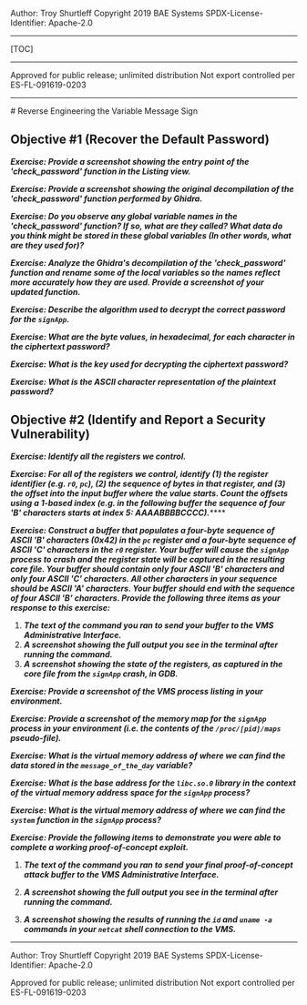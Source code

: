 Author: Troy Shurtleff
Copyright 2019 BAE Systems
SPDX-License-Identifier: Apache-2.0

---
[TOC]

---
Approved for public release; unlimited distribution
Not export controlled per ES-FL-091619-0203

---
<div style="page-break-after: always;"></div>
﻿# Reverse Engineering the Variable Message Sign

## Objective #1 (Recover the Default Password)

**_Exercise: Provide a screenshot showing the entry point of the 'check_password' function in the Listing view._**

**_Exercise: Provide a screenshot showing the original decompilation of the 'check_password' function performed by Ghidra._**

**_Exercise: Do you observe any global variable names in the 'check_password' function?  If so, what are they called?  What data do you think might be stored in these global variables (In other words, what are they used for)?_**

**_Exercise: Analyze the Ghidra's decompilation of the 'check_password' function and rename some of the local variables so the names reflect more accurately how they are used.  Provide a screenshot of your updated function._**

***Exercise: Describe the algorithm used to decrypt the correct password for the `signApp`.***

***Exercise: What are the byte values, in hexadecimal, for each character in the ciphertext password?***

***Exercise: What is the key used for decrypting the ciphertext password?***

***Exercise: What is the ASCII character representation of the plaintext password?***

## Objective #2 (Identify and Report a Security Vulnerability)

**_Exercise: Identify all the registers we control._**

***Exercise: For all of the registers we control, identify (1) the register identifier (e.g. `r0`, `pc`), (2) the sequence of bytes in that register, and (3) the offset into the input buffer where the value starts.  Count the offsets using a 1-based index (e.g. in the following buffer the sequence of four 'B' characters starts at index 5: AAAABBBBCCCC).*******

***Exercise: Construct a buffer that populates a four-byte sequence of ASCII 'B' characters (0x42) in the `pc` register and a four-byte sequence of ASCII 'C' characters in the `r0` register.  Your buffer will cause the `signApp` process to crash and the register state will be captured in the resulting core file.  Your buffer should contain only four ASCII 'B' characters and only four ASCII 'C' characters.  All other characters in your sequence should be ASCII 'A' characters.  Your buffer should end with the sequence of four ASCII 'B' characters.  Provide the following three items as your response to this exercise:***

1. ***The text of the command you ran to send your buffer to the VMS Administrative Interface.***
2. ***A screenshot showing the full output you see in the terminal after running the command.***
3. ***A screenshot showing the state of the registers, as captured in the core file from the `signApp` crash, in GDB.***

***Exercise: Provide a screenshot of the VMS process listing in your environment.***

***Exercise: Provide a screenshot of the memory map for the `signApp` process in your environment (i.e. the contents of the `/proc/[pid]/maps` pseudo-file).***

***Exercise: What is the virtual memory address of where we can find the data stored in the `message_of_the_day` variable?***


***Exercise: What is the base address for the `libc.so.0` library in the context of the virtual memory address space for the `signApp` process?***


***Exercise: What is the virtual memory address of where we can find the `system` function in the `signApp` process?***


***Exercise: Provide the following items to demonstrate you were able to complete a working proof-of-concept exploit.***

1. ***The text of the command you ran to send your final proof-of-concept attack buffer to the VMS Administrative Interface.***

2. ***A screenshot showing the full output you see in the terminal after running the command.***

3. ***A screenshot showing the results of running the `id` and `uname -a` commands in your `netcat` shell connection to the VMS.***

---
Author: Troy Shurtleff
Copyright 2019 BAE Systems
SPDX-License-Identifier: Apache-2.0

Approved for public release; unlimited distribution
Not export controlled per ES-FL-091619-0203